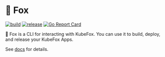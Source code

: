 # 🦊 Fox

[![build](https://github.com/xigxog/fox/actions/workflows/build.yaml/badge.svg)](https://github.com/xigxog/fox/actions/workflows/build.yaml)
[![release](https://github.com/xigxog/fox/actions/workflows/release.yaml/badge.svg)](https://github.com/xigxog/fox/actions/workflows/release.yaml)
[![Go Report Card](https://goreportcard.com/badge/github.com/xigxog/fox)](https://goreportcard.com/report/github.com/xigxog/fox)

🦊 Fox is a CLI for interacting with KubeFox. You can use it to build, deploy,
and release your KubeFox Apps.

See [docs](https://docs.kubefox.io/reference/fox/fox.html) for details.
